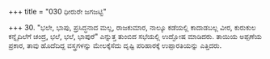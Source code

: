 +++
title = "030 ಧೀರುರೇ ಜಗಜಟ್ಟಿ"

+++
30. "ಭಲೇ, ಭಾಪು, ಪ್ರಸಿದ್ಧನಾದ ಮಲ್ಲ, ರಾಜಕುಮಾರ, ನಾಲ್ಕೂ ಕಡೆಯಲ್ಲಿ ಕಾದಾಡಬಲ್ಲ ವೀರ, ಕುರುಕುಲ ಕನ್ನೈದಿಲೆಗೆ ಚಂದ್ರ, ಭಲೆ, ಭಲೆ, ಭಾಪುರೆ" ಎನ್ನುತ್ತ ತುಂಬಿದ ಸಭೆಯಲ್ಲಿ ಉದ್ಘೋಷ ಮಾಡಿದರು. ತಾಯಿಯ ಅಪ್ಪಣೆಯ ಪ್ರಕಾರ, ತಾವು ಹೊದೆದಿದ್ದ ವಸ್ತ್ರಗಳನ್ನು ಮೇಲಕ್ಕೆಸೆದು ದೃಷ್ಟಿ ಪರಿಹಾರಕ್ಕೆ  ಉಪ್ಪಾರತಿಯನ್ನು ಎತ್ತಿದರು.
